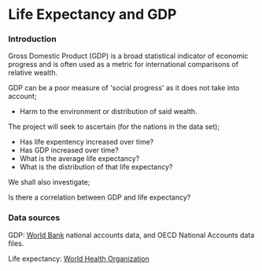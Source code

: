 # Life Expectancy and GDP

### Introduction ###

Gross Domestic Product (GDP) is a broad statistical indicator of economic progress and is often used as a metric for international comparisons of relative wealth. 

GDP can be a poor measure of 'social progress' as it does not take into account;
-  Harm to the environment or distribution of said wealth. 


The project will seek to ascertain (for the nations in the data set);

- Has life expentency increased over time?
- Has GDP increased over time?
- What is the average life expectancy?
- What is the distribution of that life expectancy?

We shall also investigate;

Is there a correlation between GDP and life expectancy?

### Data sources ###

GDP: [World Bank](https://data.worldbank.org/indicator/NY.GDP.MKTP.CD) national accounts data, and OECD National Accounts data files.

Life expectancy: [World Health Organization](https://apps.who.int/gho/data/node.main.688)

